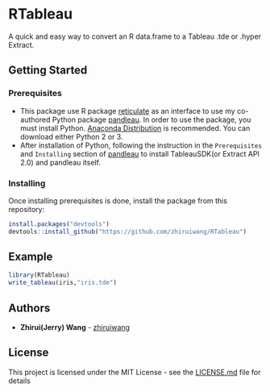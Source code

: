 # RTableau

A quick and easy way to convert an R data.frame to a Tableau .tde or .hyper Extract.

## Getting Started

### Prerequisites
 - This package use R package [reticulate](https://github.com/rstudio/reticulate) as an interface to use my co-authored Python package [pandleau](https://github.com/bwiley1/pandleau). In order to use the package, you must install Python. [Anaconda Distribution](https://www.anaconda.com/download/) is recommended. You can download either Python 2 or 3.
 - After installation of Python, following the instruction in the `Prerequisites` and `Installing` section of [pandleau](https://github.com/bwiley1/pandleau) to install TableauSDK(or Extract API 2.0) and pandleau itself.

### Installing

Once installing prerequisites is done, install the package from this repository:  
```R
install.packages("devtools")
devtools::install_github("https://github.com/zhiruiwang/RTableau")
```

## Example

```R
library(RTableau)
write_tableau(iris,"iris.tde")
```

## Authors

* **Zhirui(Jerry) Wang**  - [zhiruiwang](https://github.com/zhiruiwang)

## License

This project is licensed under the MIT License - see the [LICENSE.md](LICENSE.md) file for details